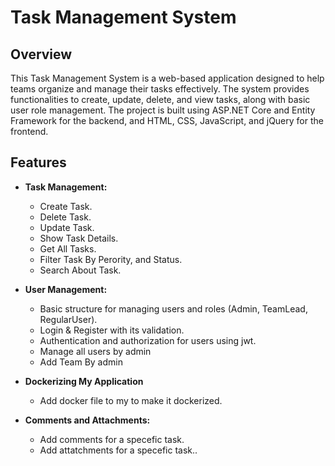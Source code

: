 # Task Management System

## Overview

This Task Management System is a web-based application designed to help teams organize and manage their tasks effectively. The system provides functionalities to create, update, delete, and view tasks, along with basic user role management. The project is built using ASP.NET Core and Entity Framework for the backend, and HTML, CSS, JavaScript, and jQuery for the frontend.

## Features

- **Task Management:**
  - Create Task.
  - Delete Task.
  - Update Task.
  - Show Task Details.
  - Get All Tasks.
  - Filter Task By Perority, and Status.
  - Search About Task.
  

- **User Management:**
  - Basic structure for managing users and roles (Admin, TeamLead, RegularUser).
  - Login & Register with its validation.
  - Authentication and authorization for users using jwt.
  - Manage all users by admin
  - Add Team By admin
  

- **Dockerizing My Application**
  - Add docker file to my to make it dockerized.

- **Comments and Attachments:**
  - Add comments for a specefic task.
  - Add attatchments for a specefic task..







